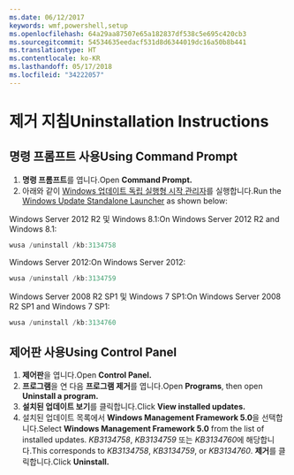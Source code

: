 ```yaml
---
ms.date: 06/12/2017
keywords: wmf,powershell,setup
ms.openlocfilehash: 64a29aa87507e65a182837df538c5e695c420cb3
ms.sourcegitcommit: 54534635eedacf531d8d6344019dc16a50b8b441
ms.translationtype: HT
ms.contentlocale: ko-KR
ms.lasthandoff: 05/17/2018
ms.locfileid: "34222057"
---
```

# <a name="uninstallation-instructions"></a><span data-ttu-id="c7f9c-102">제거 지침</span><span class="sxs-lookup"><span data-stu-id="c7f9c-102">Uninstallation Instructions</span></span>

## <a name="using-command-prompt"></a><span data-ttu-id="c7f9c-103">명령 프롬프트 사용</span><span class="sxs-lookup"><span data-stu-id="c7f9c-103">Using Command Prompt</span></span>
1.  <span data-ttu-id="c7f9c-104">**명령 프롬프트**를 엽니다.</span><span class="sxs-lookup"><span data-stu-id="c7f9c-104">Open **Command Prompt.**</span></span>
2.  <span data-ttu-id="c7f9c-105">아래와 같이 [Windows 업데이트 독립 실행형 시작 관리자](https://support.microsoft.com/en-us/kb/934307)를 실행합니다.</span><span class="sxs-lookup"><span data-stu-id="c7f9c-105">Run the [Windows Update Standalone Launcher](https://support.microsoft.com/en-us/kb/934307) as shown below:</span></span>

<span data-ttu-id="c7f9c-106">Windows Server 2012 R2 및 Windows 8.1:</span><span class="sxs-lookup"><span data-stu-id="c7f9c-106">On Windows Server 2012 R2 and Windows 8.1:</span></span>
```powershell
wusa /uninstall /kb:3134758
```
<span data-ttu-id="c7f9c-107">Windows Server 2012:</span><span class="sxs-lookup"><span data-stu-id="c7f9c-107">On Windows Server 2012:</span></span>
```powershell
wusa /uninstall /kb:3134759
```
<span data-ttu-id="c7f9c-108">Windows Server 2008 R2 SP1 및 Windows 7 SP1:</span><span class="sxs-lookup"><span data-stu-id="c7f9c-108">On Windows Server 2008 R2 SP1 and Windows 7 SP1:</span></span>
```powershell
wusa /uninstall /kb:3134760
```

## <a name="using-control-panel"></a><span data-ttu-id="c7f9c-109">제어판 사용</span><span class="sxs-lookup"><span data-stu-id="c7f9c-109">Using Control Panel</span></span>
1.  <span data-ttu-id="c7f9c-110">**제어판**을 엽니다.</span><span class="sxs-lookup"><span data-stu-id="c7f9c-110">Open **Control Panel.**</span></span>
2.  <span data-ttu-id="c7f9c-111">**프로그램**을 연 다음 **프로그램 제거**를 엽니다.</span><span class="sxs-lookup"><span data-stu-id="c7f9c-111">Open **Programs**, then open **Uninstall a program.**</span></span>
3.  <span data-ttu-id="c7f9c-112">**설치된 업데이트 보기**를 클릭합니다.</span><span class="sxs-lookup"><span data-stu-id="c7f9c-112">Click **View installed updates.**</span></span>
4.  <span data-ttu-id="c7f9c-113">설치된 업데이트 목록에서 **Windows Management Framework 5.0**을 선택합니다.</span><span class="sxs-lookup"><span data-stu-id="c7f9c-113">Select **Windows Management Framework 5.0** from the list of installed updates.</span></span> <span data-ttu-id="c7f9c-114">*KB3134758*, *KB3134759* 또는 *KB3134760*에 해당합니다.</span><span class="sxs-lookup"><span data-stu-id="c7f9c-114">This corresponds to *KB3134758*, *KB3134759*, or *KB3134760*.</span></span> <span data-ttu-id="c7f9c-115">**제거**를 클릭합니다.</span><span class="sxs-lookup"><span data-stu-id="c7f9c-115">Click **Uninstall.**</span></span>
